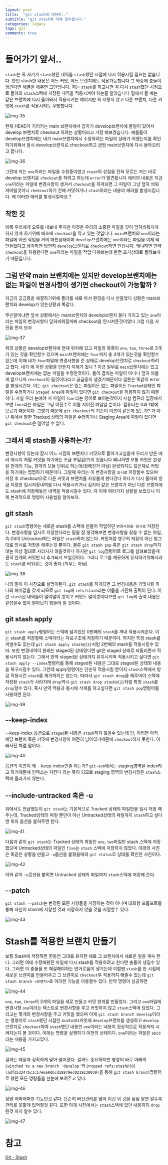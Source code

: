 ```yaml
---
layout: post
title:  "git stash에 대하여.."
subtitle: "git stash에 대해 알아봅니다."
categories: legacy
tags: git
comments: true
---
```

# 들어가기 앞서..

`stash`는 꼭 자기가 `stash`했던 내역을 `stash`했던 시점에 다시 적용시킬 필요는 없습니다. 한번 stash한 내용은 어느 커밋, 어느 브랜치에도 적용가능합니다 그 와중에 충돌이 생긴다면 해결을 해주면 그만입니다. 저는 `stash`를 하고나면 꼭 다시 `stash`했던 시점으로 돌아와 `stash`스택에 저장된 내역을 적용시켜야 하는줄 알았습니다 밑에서 들 예는 같은 브랜치에 다시 돌아와서 적용시키는 예이지만 꼭 저렇지 않고 다른 브랜치, 다른 커밋에 `stash`를 적용시켜도 무방합니다.

![img-35](https://user-images.githubusercontent.com/44861205/124279746-d0307480-db82-11eb-96c7-98939cc8ae1b.png)


현재 HEAD가 가리키는 main 브랜치에서 갑자기 develop브랜치에 볼일이 있어서 develop 브랜치로 checkout 하려는 상황이라고 가정 해보겠습니다. 예를들어 develop브랜치에는 내가 main브랜치에서 수정하려는 파일의 상태가 어땠는지를 확인하기위해서 잠시 develop브랜치로 checkout하고 금방 main브랜치에 다시 돌아오려고 합니다.

![img-36](https://user-images.githubusercontent.com/44861205/124279820-e3434480-db82-11eb-8dd5-7d9849822ad9.png)


그런데 저는 `one`이라는 파일을 수정중이였고 `stash`의 성질을 전혀 모르는 저는 바로 develop 브랜치로 `checkout`을 하려고 하는데 `error`가 발견됩니다 에러의 내용은 지금 `one`이라는 파일에 변경사항이 생겨서 `checkout`을 하게되면 그 파일이 그냥 덮혀 씌워져버릴것이니 `chekcout`하기 전에 커밋하거나 `stash`하라는 내용의 에러를 발생시킵니다. 왜 이러한 에러를 발생시킬까요 ?

## 착한 깃

비록 우리에게 오류를 내보내 주지만 이것은 우리의 소중한 파일을 깃이 덮혀씌워지게 하지 않게 하기위해 애초에 `checkout`을 막고 있는 것입니다. `main`브랜치의 `one`이라는 파일에 어떤 작업을 거의 마친상태이며 `develop`브랜치에는 `one`이라는 파일을 이제 막 만들었다고 생각하면 당연히 `develop`브랜치로 `checkout`하면 안됩니다. 왜냐하면 만약 `checkout`을 허용한다면 `one`이라는 파일을 작업 다해놨는데 완전 초기상태로 돌려보내기 때문입니다.

## 그럼 만약 main 브랜치에는 있지만 develop브랜치에는 없는 파일이 변경사항이 생기면 checkout이 가능할까 ?

지금의 궁금증을 해결하기위해 폴더를 새로 파서 환경을 다시 만들었다 상황은 main브랜치와 develop가 있는상황과 똑같다.

무슨말이냐면 앞서 상황에서는 main브랜치와 develop브랜치 둘다 가지고 있는 `one`이라는 파일의 변경사항이 덮혀씌워질까봐 checkout을 안시켜준것이였다 그럼 다음 사진을 먼저 보자

![img-37](https://user-images.githubusercontent.com/44861205/124279840-eb9b7f80-db82-11eb-8e6e-fa7747bec186.png)


위의 상황은 develop브랜치에 현재 위치해 있고 파일의 목록이 `one`, `two`, `three`로 3개가 있는 것을 확인할수 있으며 `main`브랜치에는 `four`까지 총 4개가 있는것을 확인할수 있는데 이때 내가 `four`파일에 변경사항을 준 상태로 develop브랜치로 `checkout`하려고 했다. 내가 왜 이런 상황을 만든지 이해가 됬나 ? 지금 일부로 `main`브랜치에는 있고 develop브랜치에는 없는 파일을 수정한것이다. 둘이 겹치는 파일이 아니니 덮혀 씌울게 없으니까 `checkout`이 될것이다라고 궁금증이 생겼기때문이다 결론은 똑같이 error를 발생시킨다. 이는 `git checkout`은 있는 파일이든 없는 파일이든 `Tracked`상태인 파일을 수정하거나 `Staged Area`에 파일이 있다면 `git checkout`을 허용하지 않기 때문이다. 사실 우리 눈에야 저 파일이 `four`라는 영어로 보이는것이지 사실 컴퓨터 입장에서 보면 `four`라는 파일은 그냥 이진수로 이름 지어진 파일일 뿐이다. 컴퓨터는 0과 1밖에 모르기 때문이다. 그렇기 때문에 `git checkout`의 기준이 이름이 같은게 있는가? 가 아닌 위에서 말한 Tracked 상태의 파일을 수정하거나 Staging Area에 파일이 있다면 `git checkout`은 일어날 수 없다.

## 그래서 왜 stash를 사용하는가?

변경사항이 있는데 잠시 어느 시점의 브랜치나 커밋으로 돌아가고싶을때 우리가 받은 에러 메시지 처럼 커밋을 하기에는 조금 부담감(?)이 있습니다 왜냐하면 보통 커밋은 완성된 한개의 기능, 한개의 모듈 단위로 하는데(정해진거 아님) 완성되지도 않은채로 커밋을 하기에는 찝찝하기 때문이다. 그럴때 우리는 이 변경사항을 `임시로` 저장할수 있으며 저장 후 checkout으로 다른 커밋과 브랜치를 자유롭게 왔다갔다 하다가 다시 돌아와 방금 저장한 임시저장내역을 다시 적용시키거나 심지어 같은 브랜치가 아닌 다른 브랜치에도 stash에 저장해놓은 내역을 적용시킬수 있다. 자 이제 여러가지 상황을 보았으니 이제 본격적으로 명령어 사용법을 알아보자.

## git stash

`git stash`명령어는 새로운 stash를 스택에 만들어 작업하던 `변경사항을 임시로` 저장한다. 변경사항을 임시로 저장한다라는 말을 잘 생각해보면 변경사항을 찾을 수 없는 파일, 즉 Git이 Untracked하는 파일은 `stash`하지 않는다. 커밋처럼 영구히 저장이 아닌 말그대로 임시로 저장을 해주는것 뿐이다. 물론 `git stash pop` 혹은 `git stash drop`하지 않는 이상 절대로 사라지지 않을것이다 하지만 `git log`명령어로 로그를 살펴보았을때 괜히 한개의 커밋만 더 추가되서 보일것이다. 그러니 로그를 깨끗하게 유지하기위해서라도 `stash`를 비워주는 것이 좋다.(의무는 아님)

![img-38](https://user-images.githubusercontent.com/44861205/124279887-f9510500-db82-11eb-9efa-5188c7b37a68.png)


나의 말이 이 사진으로 설명이된다. `git stash`를 하게되면 그 변경내용은 커밋처럼 하나의 해쉬값을 갖게 되므로 `git log`에 `refs/stash`라는 이름을 가진채 출력이 된다. 이런 `stash`된 내역들이 많이많이 쌓이고 커밋도 많이쌓이다보면 `git log`의 출력 내용은 겉잡을수 없이 알아보기 힘들어 질 것이다.

## git stash apply

`git stash apply`명령어는 스택에 담겨있던 0번째의 `stash`를 꺼내 적용시켜준다. 이는 stash를 저장할때 스택이라는 자료구조에 저장하기 때문이다. 하지만 특정 stash를 꺼낼수도 있는데 `git stash apply stash@{2}`처럼 2번째의 stash를 적용시킬수 있따. 또한 변경내역이 원래는 staged된 상태였다면 git은 staged 상태로 되돌리면서 적용시키지 않는다. 그래서 만약 staged된 상태까지 유지시키며 적용시키고 싶다면 `git stash apply --index`명령어를 통해 staged된 내용은 그대로 staged된 상태와 내용을 복구시킬수 있다. 그런데 apply명령어는 단순히 적용시킬 뿐이지 `stash`스택에서 방금 적용시킨 `stash`를 제거하지는 않는다. 따라서 `git stash drop`을 해주어야 스택에 저장된 `stash`가 사라지며 `drop`역시 `git stash drop stash@{2}`처럼 특정 `stash`를 `drop`할수 있다. 혹시 만약 적용과 동시에 삭제를 하고싶다면 `git stash pop`명령어를 사용하면 된다.

![img-39](https://user-images.githubusercontent.com/44861205/124279929-053cc700-db83-11eb-9ad8-05c1d7563afa.png)

## \--keep-index

\--keep-index 옵션으로 `staged`된 내용은 `stash`하지 않을수 있는데 단, 이러면 아직 해당 브랜치 혹은 커밋에 변경사항이 여전히 남아있기때문에 `checkout`하지 못한다. 아래사진 처럼 말이다.

![img-40](https://user-images.githubusercontent.com/44861205/124279961-0ec62f00-db83-11eb-859c-d8b28c04e1bd.png)


옵션의 이름이 왜 --keep-index인줄 아는가? `git-scm`에서는 staging영역을 index라고 하기때문에 인덱스는 지킨다 라는 뜻이 되므로 staging 영역의 변경사항은 `stash`스택에 올라가지 않는다.

## \--include-untracked 혹은 -u

위에서도 언급했듯이 `git stash`는 기본적으로 Tracked 상태의 파일만을 임시 저장 해주는데, Tracked상태의 파일 뿐만이 아닌 Untracked상태의 파일까지 `stash`하고 싶다면 위의 옵션을 붙혀주면 된다.

![img-41](https://user-images.githubusercontent.com/44861205/124279985-171e6a00-db83-11eb-9a90-393f26448329.png)


다음과 같이 `git stash`는 Tracked 상태의 파일인 `one`, `two`파일만 stash 스택에 저장했으며 Untracked상태의 파일인 `five`는 `stash` 스택에 저장하지 않았다. 아래의 사진은 똑같은 상황을 만들고 `-u`옵션을 붙혔을때의 `git status`로 상태를 확인한 사진이다.

![img-42](https://user-images.githubusercontent.com/44861205/124280010-21d8ff00-db83-11eb-9ca5-ecee9ccef2cc.png)


이와 같이 `-u`옵션을 붙히면 Untracked 상태의 파일까지 `stash`스택에 저장해 준다.

## \--patch

`git stash --patch`는 변경된 모든 사항들을 저장하는 것이 아니며 대화형 프롬프트를 통해 자신이 stash에 저장할 것과 저장하지 않을 것을 지정할수 있다.

![img-43](https://user-images.githubusercontent.com/44861205/124280042-2bfafd80-db83-11eb-92cc-748c12123fe2.png)


# Stash를 적용한 브랜치 만들기

보통 Stash에 저장하면 한동안 그대로 유지한 채로 그 브랜치에서 새로운 일을 계속 한다. 그러면 여태 수정해왔던 파일에 다시 stash를 적용하려고 한다면 충돌이 생길수 있다. 그러면 이 충돌을 또 해결해야하는 번거로움이 생기는데 이럴땐 `stash`를 한 시점에 새로운 브랜치를 만들어주고 그 브랜치로 `checkout`후 적용까지 해줄수 있는데 `git stash branch <브랜치>`로 이러한 기능을 이용할수 있다. 만약 명령이 성공하면

![img-44](https://user-images.githubusercontent.com/44861205/124280060-33baa200-db83-11eb-8808-64b108e23c18.png)


`one`, `two`, `three`의 3개의 파일을 새로 만들고 커밋 한개를 만들었다. 그리고 `one`파일에 변경사항 `one`이라는 텍스트로 변경사항을 주고 커밋하지 않고 `stash`스택에 담았다. 그리고는 몇개의 변경사항을 주고 커밋을 했으며 이제 `git stash branch develop`이라는 명령어로 `stash`했던 시점인 `4ca5a181`커밋에 `develop`브랜치를 생성하고 `develop` 브랜치로 `checkout`하여 `stash`했던 내용인 `one`이라는 내용이 정상적으로 적용까지 시켜지는지 볼 것이다. 아래는 명령을 실행하기 이전의 상태이다. `one`이라는 파일은 `abcd`라는 내용을 가지고있다.

![img-45](https://user-images.githubusercontent.com/44861205/124280095-3cab7380-db83-11eb-9d3d-8abf009263ff.png)


결과는 예상과 정확하게 맞아 떨어졌다. 결과도 중요하지만 명령어 바로 아래의 `Switched to a new branch 'develop'`와 `Dropped refs/stash@{0} (adfd53247bc3c17e6a9dbcd18879ec0219230039)`을 통해 `git stash branch`명령어로 했던 모든 명령들을 한눈에 보여주고 있다.

![img-46](https://user-images.githubusercontent.com/44861205/124280119-4339eb00-db83-11eb-98fe-429d15fc9973.png)


정말 어마어마한 기능인것 같다. 단순히 버전관리를 넘어 이건 뭐 깃을 점점 알면 알수록 관리를 못할게 없어질것 같다. 또한 아래 사진에서는 `stash`스택에 있던 내용까지 `drop`된것 까지 알수 있다.

![img-47](https://user-images.githubusercontent.com/44861205/124280142-4af98f80-db83-11eb-9692-391227977593.png)


# 참고

[Git - Stash](https://git-scm.com/book/ko/v2/Git-%EB%8F%84%EA%B5%AC-Stashing%EA%B3%BC-Cleaning)